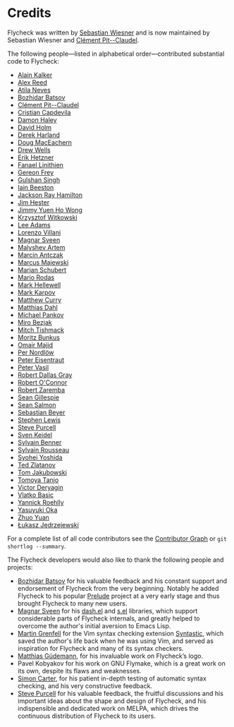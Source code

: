 Credits
=======

Flycheck was written by [Sebastian Wiesner](https://github.com/lunaryorn) and is
now maintained by Sebastian Wiesner and
[Clément Pit--Claudel](https://github.com/cpitclaudel).

The following people—listed in alphabetical order—contributed
substantial code to Flycheck:

- [Alain Kalker](https://github.com/ackalker)
- [Alex Reed](https://github.com/acr4)
- [Atila Neves](https://github.com/atilaneves)
- [Bozhidar Batsov](https://github.com/bbatsov)
- [Clément Pit--Claudel](https://github.com/cpitclaudel)
- [Cristian Capdevila](https://github.com/capdevc)
- [Damon Haley](https://github.com/dhaley)
- [David Holm](https://github.com/dholm)
- [Derek Harland](https://github.com/donkopotamus)
- [Doug MacEachern](https://github.com/dougm)
- [Drew Wells](https://github.com/drewwells)
- [Erik Hetzner](https://github.com/egh)
- [Fanael Linithien](https://github.com/Fanael)
- [Gereon Frey](https://github.com/gfrey)
- [Gulshan Singh](https://github.com/gsingh93)
- [Iain Beeston](https://github.com/iainbeeston)
- [Jackson Ray Hamilton](https://github.com/jacksonrayhamilton)
- [Jim Hester](https://github.com/jimhester)
- [Jimmy Yuen Ho Wong](https://github.com/wyuenho)
- [Krzysztof Witkowski](https://github.com/kwitek)
- [Lee Adams](https://github.com/leeaustinadams)
- [Lorenzo Villani](https://github.com/lvillani)
- [Magnar Sveen](https://github.com/magnars)
- [Malyshev Artem](https://github.com/proofit404)
- [Marcin Antczak](https://github.com/marcinant)
- [Marcus Majewski](https://github.com/hekto)
- [Marian Schubert](https://github.com/maio)
- [Mario Rodas](https://github.com/marsam)
- [Mark Hellewell](https://github.com/markhellewell)
- [Mark Karpov](https://github.com/mrkkrp)
- [Matthew Curry](https://github.com/strawhatguy)
- [Matthias Dahl](https://github.com/BinaryKhaos)
- [Michael Pankov](https://github.com/mkpankov)
- [Miro Bezjak](https://github.com/mbezjak)
- [Mitch Tishmack](https://github.com/mitchty)
- [Moritz Bunkus](https://github.com/mbunkus)
- [Omair Majid](https://github.com/omajid)
- [Per Nordlöw](https://github.com/nordlow)
- [Peter Eisentraut](https://github.com/petere)
- [Peter Vasil](https://github.com/ptrv)
- [Robert Dallas Gray](https://github.com/rdallasgray)
- [Robert O'Connor](https://github.com/robbyoconnor)
- [Robert Zaremba](https://github.com/robert-zaremba)
- [Sean Gillespie](https://github.com/swgillespie)
- [Sean Salmon](https://github.com/phatcabbage)
- [Sebastian Beyer](https://github.com/sebastianbeyer)
- [Stephen Lewis](https://github.com/stephenjlewis)
- [Steve Purcell](https://github.com/purcell)
- [Sven Keidel](https://github.com/svenkeidel)
- [Sylvain Benner](https://github.com/syl20bnr)
- [Sylvain Rousseau](https://github.com/thisirs)
- [Syohei Yoshida](https://github.com/syohex)
- [Ted Zlatanov](https://github.com/tzz)
- [Tom Jakubowski](https://github.com/tomjakubowski)
- [Tomoya Tanjo](https://github.com/tom-tan)
- [Victor Deryagin](https://github.com/vderyagin)
- [Vlatko Basic](https://github.com/vlatkoB)
- [Yannick Roehlly](https://github.com/yannick1974)
- [Yasuyuki Oka](https://github.com/yasuyk)
- [Zhuo Yuan](https://github.com/yzprofile)
- [Łukasz Jędrzejewski](https://github.com/jedrz)

For a complete list of all code contributors see the [Contributor Graph][] or
`git shortlog --summary`.

The Flycheck developers would also like to thank the following people
and projects:

- [Bozhidar Batsov](https://github.com/bbatsov) for his valuable feedback and
  his constant support and endorsement of Flycheck from the very
  beginning. Notably he added Flycheck to his popular
  [Prelude](https://github.com/bbatsov/prelude) project at a very early stage
  and thus brought Flycheck to many new users.
- [Magnar Sveen](https://github.com/magnars) for his
  [dash.el](https://github.com/magnars/dash.el) and
  [s.el](https://github.com/magnars/s.el) libraries, which support considerable
  parts of Flycheck internals, and greatly helped to overcome the author's
  initial aversion to Emacs Lisp.
- [Martin Grenfell](https://github.com/scrooloose) for the Vim syntax
  checking extension
  [Syntastic](https://github.com/scrooloose/syntastic), which saved
  the author's life back when he was using Vim, and served as
  inspiration for Flycheck and many of its syntax checkers.
- [Matthias Güdemann](https://github.com/mgudemann), for his invaluable work on
  Flycheck’s logo.
- Pavel Kobyakov for his work on GNU Flymake, which is a great work on
  its own, despite its flaws and weaknesses.
- [Simon Carter](https://github.com/bbbscarter), for his patient in-depth
  testing of automatic syntax checking, and his very constructive feedback.
- [Steve Purcell](https://github.com/purcell) for his valuable feedback, the
  fruitful discussions and his important ideas about the shape and design of
  Flycheck, and his indispensible and dedicated work on MELPA, which drives the
  continuous distribution of Flycheck to its users.

[Contributor Graph]: https://github.com/flycheck/flycheck/graphs/contributors
